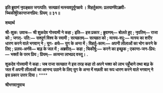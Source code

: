 **इति ब्रुवाणं नृपङ्क्षत जगत्पति:** **सत्यव्रतं मत्स्यवपुर्युगक्षये ।** **विहर्तुकाम: प्रलयार्णवेऽब्रवी-** **च्चिकीर्षुरेकान्तजनप्रिय: प्रियम् ॥ ३१॥** 

**शब्दार्थ** 

**श्री-शुक: उवाच—** **श्री शुकदेव गोस्वामी ने कहा** **; इति—** **इस प्रकार** **; ब्रुवाणम्—** **बोलते हुए** **; नृपतिम्—** **राजा को** **; जगत्-** **पति:—** **सश्पूर्ण विश्व के स्वामी** **; सत्यव्रतम्—** **सत्यव्रत को** **; मत्स्य-वपु:—** **मत्स्य का शरीर धारण करने वाले भगवान् ने** **; युग-** **क्षये—** **युग के अन्त में** **; विहर्तु-काम:—** **अपनी लीलाओं का भोग करने के लिए** **; प्रलय-अर्णवे—** **बाढ़ के जल में** **; अब्रवीत्—** **कहा** **; चिकीर्षु:—** **करने का इच्छुक** **; एकान्त-जन-प्रिय:—** **भक्तों के परम प्रिय** **; प्रियम्—** **अत्यन्त लाभप्रद वस्तु।** **.** 

**शुकदेव गोस्वामी ने कहा : जब राजा सत्यव्रत ने इस तरह कहा तो अपने भक्त को लाभ** **पहुँचाने तथा बाढ़ के जल में अपनी लीलाओं का आनन्द उठाने के लिए युग के अन्त में मछली** **का रूप धारण करने वाले भगवान् ने इस प्रकार उत्तर दिया।** **** 

**श्रीभगवानुवाच** 